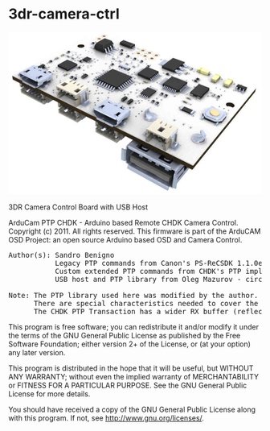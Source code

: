 3dr-camera-ctrl
===============

<p><img src="images/Persp_sml.jpg"></p>

3DR Camera Control Board with USB Host

ArduCam PTP CHDK - Arduino based Remote CHDK Camera Control.
Copyright (c) 2011.  All rights reserved.
This firmware is part of the ArduCAM OSD Project: an open source Arduino based OSD and Camera Control.

<pre>
Author(s): Sandro Benigno
           Legacy PTP commands from Canon's PS-ReCSDK 1.1.0e
           Custom extended PTP commands from CHDK's PTP implementation
           USB host and PTP library from Oleg Mazurov - circuitsathome.com

Note: The PTP library used here was modified by the author.
      There are special characteristics needed to cover the scripting approach.
      The CHDK PTP Transaction has a wider RX buffer (reflected on the dataSize flag).
</pre>

This program is free software; you can redistribute it and/or
modify it under the terms of the GNU General Public License
as published by the Free Software Foundation; either version 2+
of the License, or (at your option) any later version.

This program is distributed in the hope that it will be useful,
but WITHOUT ANY WARRANTY; without even the implied warranty of
MERCHANTABILITY or FITNESS FOR A PARTICULAR PURPOSE.  See the
GNU General Public License for more details.

You should have received a copy of the GNU General Public License
along with this program. If not, see <http://www.gnu.org/licenses/>.
